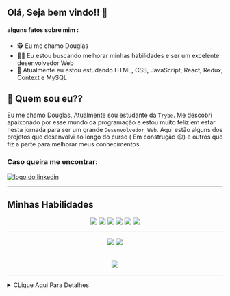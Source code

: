 ## Olá, Seja bem vindo!! :hugs:

#### alguns fatos sobre mim : 

- :detective:  Eu me chamo Douglas
- :mage_man:  Eu estou buscando melhorar minhas habilidades e ser um excelente desenvolvedor Web
- :mechanical_arm:  Atualmente eu estou estudando HTML, CSS, JavaScript, React, Redux, Context e MySQL


## :thinking: Quem sou eu??

  Eu me chamo Douglas, Atualmente sou estudante da `Trybe`. Me descobri apaixonado por esse mundo da programação e
estou muito feliz em estar nesta jornada para ser um grande `Desenvolvedor Web`. Aqui estão alguns dos projetos que
desenvolvi ao longo do curso ( Em construção :wink:) e outros que fiz a parte para melhorar meus conhecimentos.

### Caso queira me encontrar:
<a href="https://www.linkedin.com/in/douglassf/" target="_blank">
  <img src="https://cdn-icons-png.flaticon.com/512/1383/1383262.png" alt="logo do linkedin" width="40">
</a>

---

## Minhas Habilidades
<p align="center">
<img src="https://cdn.jsdelivr.net/gh/devicons/devicon/icons/html5/html5-original-wordmark.svg" width="60" style="max-width:100%; margin 0 2px;" /></img>
<img src="https://cdn.jsdelivr.net/gh/devicons/devicon/icons/css3/css3-original-wordmark.svg" width="60"  style="max-width:100%; margin 0 2px;" /></img>
<img src="https://cdn.jsdelivr.net/gh/devicons/devicon/icons/javascript/javascript-original.svg" width="50" style="max-width:100%; margin 0 2px;"/></img>
<img src="https://cdn.jsdelivr.net/gh/devicons/devicon/icons/react/react-original.svg" width="50" style="max-width:100%; margin 0 2px;"/></img>
<img src="https://cdn.jsdelivr.net/gh/devicons/devicon/icons/redux/redux-original.svg" width="50"  style="max-width:100%; margin 0 2px;" /></img>
<img src="https://cdn.jsdelivr.net/gh/devicons/devicon/icons/mysql/mysql-original-wordmark.svg" width="70"  style="max-width:100%; margin 0 2px;" /></img>
</p>

---

<div align="center">
<img src="https://github-readme-stats.vercel.app/api/top-langs/?username=DouglasSantosF&layout=compact" width="400px"> </img>
<img src="https://github-readme-stats.vercel.app/api?username=DouglasSantosF&show_icons=true&theme=radical" width="400px"> </img>
</div>

</br>
</br>


<div align="center">
<img src="https://media2.giphy.com/media/ZFR9UV7j0pkSC8mdzi/giphy.gif" width="500"> </img>
</div>

---

<details>
     <summary> CLique Aqui Para Detalhes </summary>
  
<!--START_SECTION:waka-->
![Code Time](http://img.shields.io/badge/Code%20Time-0%20secs-blue)

![Profile Views](http://img.shields.io/badge/Profile%20Views-0-blue)

**🐱 My GitHub Data** 

> 🏆 35 Contributions in the Year 2022
 > 
> 📦 167.7 kB Used in GitHub's Storage 
 > 
> 🚫 Not Opted to Hire
 > 
> 📜 22 Public Repositories 
 > 
> 🔑 8 Private Repositories  
 > 
**I'm an Early 🐤** 

```text
🌞 Morning    48 commits     ███░░░░░░░░░░░░░░░░░░░░░░   11.91% 
🌆 Daytime    179 commits    ███████████░░░░░░░░░░░░░░   44.42% 
🌃 Evening    162 commits    ██████████░░░░░░░░░░░░░░░   40.2% 
🌙 Night      14 commits     ░░░░░░░░░░░░░░░░░░░░░░░░░   3.47%

```
📅 **I'm Most Productive on Thursday** 

```text
Monday       63 commits     ████░░░░░░░░░░░░░░░░░░░░░   15.63% 
Tuesday      58 commits     ███░░░░░░░░░░░░░░░░░░░░░░   14.39% 
Wednesday    62 commits     ███░░░░░░░░░░░░░░░░░░░░░░   15.38% 
Thursday     68 commits     ████░░░░░░░░░░░░░░░░░░░░░   16.87% 
Friday       57 commits     ███░░░░░░░░░░░░░░░░░░░░░░   14.14% 
Saturday     52 commits     ███░░░░░░░░░░░░░░░░░░░░░░   12.9% 
Sunday       43 commits     ██░░░░░░░░░░░░░░░░░░░░░░░   10.67%

```


📊 **This Week I Spent My Time On** 

```text
⌚︎ Time Zone: America/Sao_Paulo

💬 Programming Languages: 
TypeScript               7 hrs 25 mins       █████████░░░░░░░░░░░░░░░░   37.86% 
Markdown                 3 hrs 46 mins       ████░░░░░░░░░░░░░░░░░░░░░   19.22% 
CSS                      3 hrs 9 mins        ████░░░░░░░░░░░░░░░░░░░░░   16.11% 
JavaScript               2 hrs 24 mins       ███░░░░░░░░░░░░░░░░░░░░░░   12.28% 
JSON                     1 hr 53 mins        ██░░░░░░░░░░░░░░░░░░░░░░░   9.66%

🔥 Editors: 
VS Code                  19 hrs 36 mins      █████████████████████████   100.0%

🐱‍💻 Projects: 
sd-016-b-trybe-futebol-cl7 hrs 41 mins       █████████░░░░░░░░░░░░░░░░   39.2% 
sd-013-a-project-movie-ca6 hrs 2 mins        ███████░░░░░░░░░░░░░░░░░░   30.84% 
sd-013-a-project-frontend1 hr 45 mins        ██░░░░░░░░░░░░░░░░░░░░░░░   8.99% 
moviecards               1 hr 34 mins        ██░░░░░░░░░░░░░░░░░░░░░░░   8.02% 
sd-013-a-project-trivia-r1 hr 4 mins         █░░░░░░░░░░░░░░░░░░░░░░░░   5.47%

💻 Operating System: 
Linux                    19 hrs 36 mins      █████████████████████████   100.0%

```

**I Mostly Code in JavaScript** 

```text
JavaScript               18 repos            ████████████████████░░░░░   81.82% 
HTML                     4 repos             ████░░░░░░░░░░░░░░░░░░░░░   18.18%

```


**Timeline**

![Chart not found](https://raw.githubusercontent.com/DouglasSantosF/DouglasSantosF/main/charts/bar_graph.png) 


 Last Updated on 18/06/2022 18:48:56 UTC
<!--END_SECTION:waka-->
</details>  
